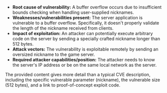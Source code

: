 - **Root cause of vulnerability:** A buffer overflow occurs due to insufficient bounds checking when handling user-supplied nicknames.
- **Weaknesses/vulnerabilities present:** The server application is vulnerable to a buffer overflow. Specifically, it doesn't properly validate the length of the nickname received from clients.
- **Impact of exploitation:** An attacker can potentially execute arbitrary code on the server by sending a specially crafted nickname longer than 512 bytes.
- **Attack vectors:** The vulnerability is exploitable remotely by sending an oversized nickname to the game server.
- **Required attacker capabilities/position:** The attacker needs to know the server's IP address or be on the same local network as the server.

The provided content gives more detail than a typical CVE description, including the specific vulnerable parameter (nickname), the vulnerable size (512 bytes), and a link to proof-of-concept exploit code.